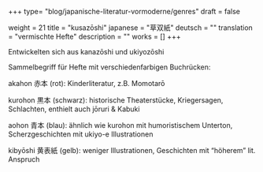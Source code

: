 +++
type= "blog/japanische-literatur-vormoderne/genres"
draft = false

weight = 21
title = "kusazōshi"
japanese = "草双紙"
deutsch = ""
translation = "vermischte Hefte"
description = ""
works = []
+++

Entwickelten sich aus kanazōshi und ukiyozōshi

Sammelbegriff für Hefte mit verschiedenfarbigen Buchrücken:

<span class="text-danger">akahon 赤本 (rot)</span>: Kinderliteratur, z.B. Momotarō

<span class="text-black">kurohon  黒本 (schwarz)</span>: historische Theaterstücke, Kriegersagen, Schlachten, enthielt auch jōruri & Kabuki

<span class="text-primary">aohon 青本 (blau)</span>: ähnlich wie kurohon mit humoristischem Unterton, Scherzgeschichten mit ukiyo-e Illustrationen

<span class="text-warning">kibyōshi 黄表紙 (gelb)</span>: weniger Illustrationen, Geschichten mit “höherem” lit. Anspruch

<!-- TODO: colors -->
